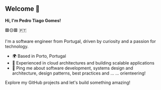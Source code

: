 ## Welcome 👋

**Hi, I'm Pedro Tiago Gomes!**

🟩🟡🟥 🇵🇹

I'm a software engineer from Portugal, driven by curiosity and a passion for technology.

- 🌍 Based in Porto, Portugal
- 🚀 Experienced in cloud architectures and building scalable applications
- 💬 Ping me about software development, systems design and architecture, design patterns, best practices and ... ... orienteering!

Explore my GitHub projects and let's build something amazing!

<!--
**pttg24/pttg24** is a ✨ _special_ ✨ repository because its `README.md` (this file) appears on your GitHub profile.

Here are some ideas to get you started:

- 🔭 I’m currently working on ...
- 🌱 I’m currently learning ...
- 👯 I’m looking to collaborate on ...
- 🤔 I’m looking for help with ...
- 💬 Ask me about ...
- 📫 How to reach me: ...
- 😄 Pronouns: ...
- ⚡ Fun fact: ...
-->
